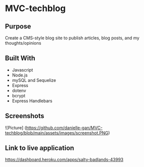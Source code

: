 # MVC-techblog

## Purpose
Create a CMS-style blog site to publish articles, blog posts, and my thoughts/opinions

## Built With
- Javascript
- Node.js
- mySQL and Sequelize
- Express
- dotenv
- bcrypt
- Express Handlebars

## Screenshots

![Picture] (https://github.com/danielle-gan/MVC-techblog/blob/main/assets/images/screenshot.PNG)

## Link to live application
https://dashboard.heroku.com/apps/salty-badlands-43993 